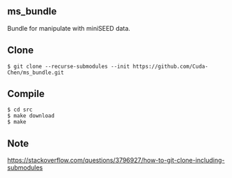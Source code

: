 ## ms_bundle
Bundle for manipulate with miniSEED data.

## Clone
```
$ git clone --recurse-submodules --init https://github.com/Cuda-Chen/ms_bundle.git
```

## Compile
```
$ cd src
$ make download
$ make
```

## Note
https://stackoverflow.com/questions/3796927/how-to-git-clone-including-submodules

